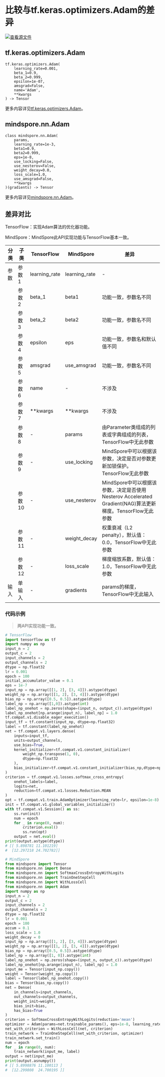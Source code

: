 # 比较与tf.keras.optimizers.Adam的差异

[![查看源文件](https://mindspore-website.obs.cn-north-4.myhuaweicloud.com/website-images/master/resource/_static/logo_source.png)](https://gitee.com/mindspore/docs/blob/master/docs/mindspore/source_zh_cn/note/api_mapping/tensorflow_diff/Adam.md)

## tf.keras.optimizers.Adam

```text
tf.keras.optimizers.Adam(
    learning_rate=0.001,
    beta_1=0.9,
    beta_2=0.999,
    epsilon=1e-07,
    amsgrad=False,
    name='Adam',
    **kwargs
) -> Tensor
```

更多内容详见[tf.keras.optimizers.Adam](https://tensorflow.google.cn/versions/r2.6/api_docs/python/tf/keras/optimizers/Adam)。

## mindspore.nn.Adam

```text
class mindspore.nn.Adam(
    params,
    learning_rate=1e-3,
    beta1=0.9,
    beta2=0.999,
    eps=1e-8,
    use_locking=False,
    use_nesterov=False,
    weight_decay=0.0,
    loss_scale=1.0,
    use_amsgrad=False,
    **kwargs
)(gradients) -> Tensor
```

更多内容详见[mindspore.nn.Adam](https://www.mindspore.cn/docs/zh-CN/master/api_python/nn/mindspore.nn.Adam.html)。

## 差异对比

TensorFlow：实现Adam算法的优化器功能。

MindSpore：MindSpore此API实现功能与TensorFlow基本一致。

| 分类 | 子类   | TensorFlow    | MindSpore     | 差异                                                                                                       |
| ---- | ------ | ------------- | ------------- | ---------------------------------------------------------------------------------------------------------- |
| 参数 | 参数1  | learning_rate | learning_rate | -                                                                                                          |
|      | 参数2  | beta_1        | beta1         | 功能一致，参数名不同                                                                                      |
|      | 参数3  | beta_2        | beta2         | 功能一致，参数名不同                                                                                      |
|      | 参数4  | epsilon       | eps           | 功能一致，参数名和默认值不同                         |
|      | 参数5  | amsgrad       | use_amsgrad   | 功能一致，参数名不同                                                                                      |
|      | 参数6 | name                   | -             | 不涉及 |
|      | 参数7 |  **kwargs                   | **kwargs       | 不涉及 |
|      | 参数8  | -             | params        | 由Parameter类组成的列表或字典组成的列表，TensorFlow中无此参数                |
|      | 参数9  | -             | use_locking   | MindSpore中可以根据该参数，决定是否对参数更新加锁保护。TensorFlow无此参数                                   |
|      | 参数10  | -             | use_nesterov  | MindSpore中可以根据该参数，决定是否使用Nesterov Accelerated Gradient(NAG)算法更新梯度。TensorFlow无此参数  |
|      | 参数11  | -             | weight_decay  | 权重衰减（L2 penalty），默认值：0.0，TensorFlow中无此参数                                            |
|      | 参数12 | -             | loss_scale    | 梯度缩放系数，默认值：1.0，TensorFlow中无此参数                                             |
| 输入 | 单输入 | -             | gradients    | params的梯度，TensorFlow中无此输入                                       |

### 代码示例

> 两API实现功能一致。

```python
# TensorFlow
import tensorflow as tf
import numpy as np
input_n = 2
output_c = 2
input_channels = 2
output_channels = 2
dtype = np.float32
lr = 0.001
epoch = 100
initial_accumulator_value = 0.1
eps = 1e-7
input_np = np.array([[1, 2], [3, 4]]).astype(dtype)
weight_np = np.array([[1, 2], [3, 4]]).astype(dtype)
bias_np = np.array([0.5, 0.5]).astype(dtype)
label_np = np.array([1,0]).astype(int)
label_np_onehot = np.zeros(shape=(input_n, output_c)).astype(dtype)
label_np_onehot[np.arange(input_n), label_np] = 1.0
tf.compat.v1.disable_eager_execution()
input_tf = tf.constant(input_np, dtype=np.float32)
label = tf.constant(label_np_onehot)
net = tf.compat.v1.layers.dense(
    inputs=input_tf,
    units=output_channels,
    use_bias=True,
    kernel_initializer=tf.compat.v1.constant_initializer(
        weight_np.transpose(1, 0),
        dtype=np.float32
    ),
    bias_initializer=tf.compat.v1.constant_initializer(bias_np,dtype=np.float32)
)
criterion = tf.compat.v1.losses.softmax_cross_entropy(
    onehot_labels=label,
    logits=net,
    reduction=tf.compat.v1.losses.Reduction.MEAN
)
opt = tf.compat.v1.train.AdamOptimizer(learning_rate=lr, epsilon=1e-8).minimize(criterion)
init = tf.compat.v1.global_variables_initializer()
with tf.compat.v1.Session() as ss:
    ss.run(init)
    num = epoch
    for _ in range(0, num):
        criterion.eval()
        ss.run(opt)
    output = net.eval()
print(output.astype(dtype))
# [[ 5.898781 11.101219]
#  [12.297218 24.702782]]

# MindSpore
from mindspore import Tensor
from mindspore.nn import Dense
from mindspore.nn import SoftmaxCrossEntropyWithLogits
from mindspore.nn import TrainOneStepCell
from mindspore.nn import WithLossCell
from mindspore.nn import Adam
import numpy as np
input_n = 2
output_c = 2
input_channels = 2
output_channels = 2
dtype = np.float32
lr = 0.001
epoch = 100
accum = 0.1
loss_scale = 1.0
weight_decay = 0
input_np = np.array([[1, 2], [3, 4]]).astype(dtype)
weight_np = np.array([[1, 2], [3, 4]]).astype(dtype)
bias_np = np.array([0.5, 0.5]).astype(dtype)
label_np = np.array([1, 0]).astype(int)
label_np_onehot = np.zeros(shape=(input_n, output_c)).astype(dtype)
label_np_onehot[np.arange(input_n), label_np] = 1.0
input_me = Tensor(input_np.copy())
weight = Tensor(weight_np.copy())
label = Tensor(label_np_onehot.copy())
bias = Tensor(bias_np.copy())
net = Dense(
    in_channels=input_channels,
    out_channels=output_channels,
    weight_init=weight,
    bias_init=bias,
    has_bias=True
)
criterion = SoftmaxCrossEntropyWithLogits(reduction='mean')
optimizer = Adam(params=net.trainable_params(), eps=1e-8, learning_rate=lr)
net_with_criterion = WithLossCell(net, criterion)
train_network = TrainOneStepCell(net_with_criterion, optimizer)
train_network.set_train()
num = epoch
for _ in range(0, num):
    train_network(input_me, label)
output = net(input_me)
print(output.asnumpy())
# [[ 5.8998876 11.100113 ]
#  [12.299808  24.700195 ]]
```
